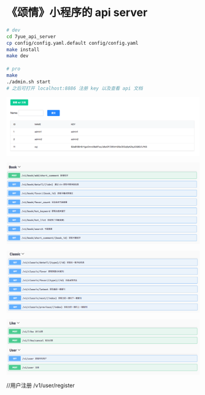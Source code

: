 # 《颂情》小程序的 api server
```bash
# dev
cd 7yue_api_server
cp config/config.yaml.default config/config.yaml
make install
make dev

# pro
make
./admin.sh start
# 之后可打开 localhost:8886 注册 key 以及查看 api 文档
```

![/](images/1.png)

![book api](images/2.png)

![classic api](images/3.png)

![like and user api](images/4.png)

//用户注册
/v1/user/register
